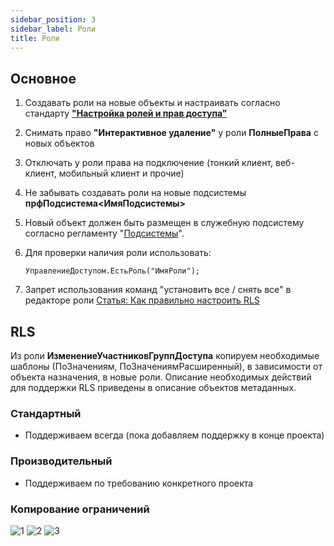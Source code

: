 ```yaml
---
sidebar_position: 3
sidebar_label: Роли
title: Роли
---
```


## Основное

1. Создавать роли на новые объекты и настраивать согласно стандарту **["Настройка ролей и прав доступа"](https://its.1c.ru/db/v8std/content/689/hdoc)**

2. Снимать право **"Интерактивное удаление"** у роли **ПолныеПрава** с новых объектов

3. Отключать у роли права на подключение (тонкий клиент, веб-клиент, мобильный клиент и прочие)

4. Не забывать создавать роли на новые подсистемы **прфПодсистема\<ИмяПодсистемы\>**

5. Новый объект должен быть размещен в служебную подсистему согласно регламенту "[Подсистемы](subsystem.md)".

6. Для проверки наличия роли использовать:

   ```bsl
   УправлениеДоступом.ЕстьРоль("ИмяРоли");
   ```

7. Запрет использования команд "установить все / снять все" в редакторе роли [Статья: Как правильно настроить RLS](https://infostart.ru/1c/articles/991247/)

## RLS

Из роли **ИзменениеУчастниковГруппДоступа** копируем необходимые шаблоны (ПоЗначениям, ПоЗначениямРасширенный), в зависимости от объекта назначения, в новые роли.
Описание необходимых действий для поддержки RLS приведены в описание объектов метаданных.

### Стандартный

- Поддерживаем всегда (пока добавляем поддержку в конце проекта)

### Производительный

- Поддерживаем по требованию конкретного проекта

### Копирование ограничений

![1](https://forum.infostart.ru/upload/forum/upload/520/52056d5b48eaff13c0f6e7810b381538.jpg)
![2](https://forum.infostart.ru/upload/forum/upload/4df/4df45aac72a08dca218bdee0896c49d9.jpg)
![3](https://forum.infostart.ru/upload/forum/upload/3fd/3fde3a6470040d2cabc2c4dac12989aa.jpg)
